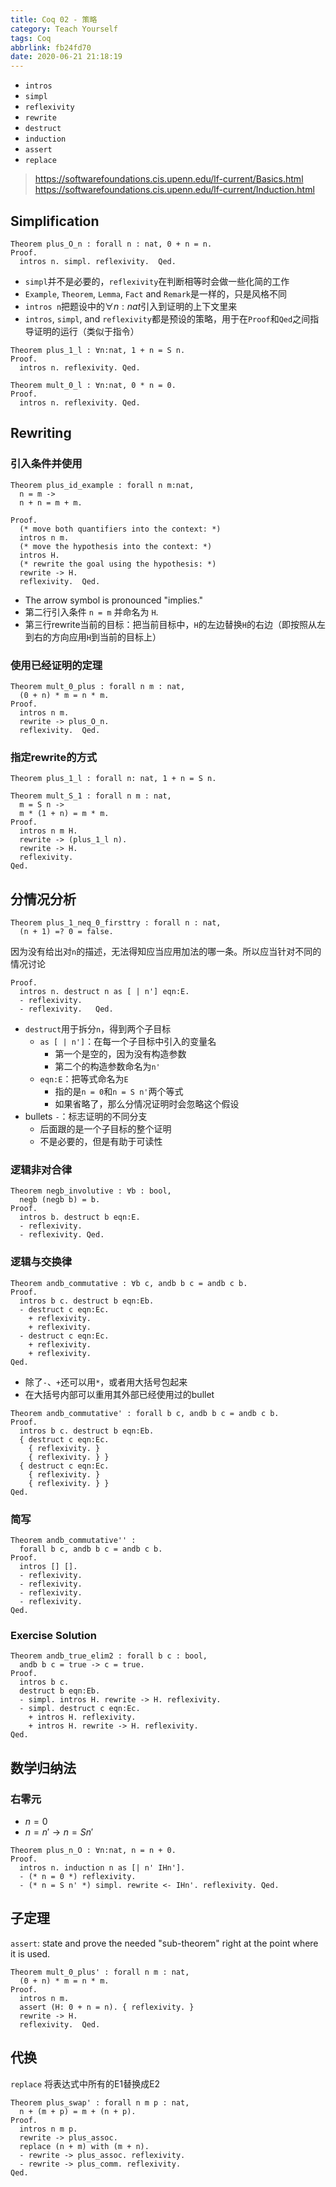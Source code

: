 ```yaml
---
title: Coq 02 - 策略
category: Teach Yourself
tags: Coq
abbrlink: fb24fd70
date: 2020-06-21 21:18:19
---
```


- `intros`
- `simpl`
- `reflexivity`
- `rewrite`
- `destruct`
- `induction`
- `assert`
- `replace`


<!-- more -->

> https://softwarefoundations.cis.upenn.edu/lf-current/Basics.html
> https://softwarefoundations.cis.upenn.edu/lf-current/Induction.html

## Simplification

``` coq
Theorem plus_O_n : forall n : nat, 0 + n = n.
Proof.
  intros n. simpl. reflexivity.  Qed.
```

- `simpl`并不是必要的，`reflexivity`在判断相等时会做一些化简的工作
- `Example`, `Theorem`, `Lemma`, `Fact` and `Remark`是一样的，只是风格不同
- `intros n`把题设中的$\forall n: nat$引入到证明的上下文里来
- `intros`, `simpl`, and `reflexivity`都是预设的策略，用于在`Proof`和`Qed`之间指导证明的运行（类似于指令）

``` coq
Theorem plus_1_l : ∀n:nat, 1 + n = S n.
Proof.
  intros n. reflexivity. Qed.

Theorem mult_0_l : ∀n:nat, 0 * n = 0.
Proof.
  intros n. reflexivity. Qed.
```

## Rewriting

### 引入条件并使用

``` coq
Theorem plus_id_example : forall n m:nat,
  n = m ->
  n + n = m + m.

Proof.
  (* move both quantifiers into the context: *)
  intros n m.
  (* move the hypothesis into the context: *)
  intros H.
  (* rewrite the goal using the hypothesis: *)
  rewrite -> H.
  reflexivity.  Qed.
```

- The arrow symbol is pronounced "implies."
- 第二行引入条件 `n = m` 并命名为 `H`.
- 第三行rewrite当前的目标：把当前目标中，`H`的左边替换`H`的右边（即按照从左到右的方向应用`H`到当前的目标上）

### 使用已经证明的定理

``` coq
Theorem mult_0_plus : forall n m : nat,
  (0 + n) * m = n * m.
Proof.
  intros n m.
  rewrite -> plus_O_n.
  reflexivity.  Qed.
```

### 指定rewrite的方式

``` coq
Theorem plus_1_l : forall n: nat, 1 + n = S n.

Theorem mult_S_1 : forall n m : nat,
  m = S n ->
  m * (1 + n) = m * m.
Proof.
  intros n m H.
  rewrite -> (plus_1_l n).
  rewrite -> H.
  reflexivity.
Qed.
```

## 分情况分析

``` coq
Theorem plus_1_neq_0_firsttry : forall n : nat,
  (n + 1) =? 0 = false.
```

因为没有给出对`n`的描述，无法得知应当应用加法的哪一条。所以应当针对不同的情况讨论

``` coq
Proof.
  intros n. destruct n as [ | n'] eqn:E.
  - reflexivity.
  - reflexivity.   Qed.
```

- `destruct`用于拆分`n`，得到两个子目标
  - `as [ | n']`：在每一个子目标中引入的变量名
    - 第一个是空的，因为没有构造参数
    - 第二个的构造参数命名为`n'`
  - `eqn:E`：把等式命名为`E`
    - 指的是`n = 0`和`n = S n'`两个等式
    - 如果省略了，那么分情况证明时会忽略这个假设
- bullets `-`：标志证明的不同分支
  - 后面跟的是一个子目标的整个证明
  - 不是必要的，但是有助于可读性

### 逻辑非对合律

``` coq
Theorem negb_involutive : ∀b : bool,
  negb (negb b) = b.
Proof.
  intros b. destruct b eqn:E.
  - reflexivity.
  - reflexivity. Qed.
```

### 逻辑与交换律

``` coq
Theorem andb_commutative : ∀b c, andb b c = andb c b.
Proof.
  intros b c. destruct b eqn:Eb.
  - destruct c eqn:Ec.
    + reflexivity.
    + reflexivity.
  - destruct c eqn:Ec.
    + reflexivity.
    + reflexivity.
Qed.
```

- 除了`-`、`+`还可以用`*`，或者用大括号包起来
- 在大括号内部可以重用其外部已经使用过的bullet

``` coq
Theorem andb_commutative' : forall b c, andb b c = andb c b.
Proof.
  intros b c. destruct b eqn:Eb.
  { destruct c eqn:Ec.
    { reflexivity. }
    { reflexivity. } }
  { destruct c eqn:Ec.
    { reflexivity. }
    { reflexivity. } }
Qed.
```

### 简写

``` coq
Theorem andb_commutative'' :
  forall b c, andb b c = andb c b.
Proof.
  intros [] [].
  - reflexivity.
  - reflexivity.
  - reflexivity.
  - reflexivity.
Qed.
```

### Exercise Solution

``` coq
Theorem andb_true_elim2 : forall b c : bool,
  andb b c = true -> c = true.
Proof.
  intros b c.
  destruct b eqn:Eb.
  - simpl. intros H. rewrite -> H. reflexivity.
  - simpl. destruct c eqn:Ec.
    + intros H. reflexivity.
    + intros H. rewrite -> H. reflexivity.
Qed.
```

## 数学归纳法


### 右零元

- $n = 0$
- $n = n' \rightarrow n = S n'$

``` coq
Theorem plus_n_O : ∀n:nat, n = n + 0.
Proof.
  intros n. induction n as [| n' IHn'].
  - (* n = 0 *) reflexivity.
  - (* n = S n' *) simpl. rewrite <- IHn'. reflexivity. Qed.
```

## 子定理

`assert`: state and prove the needed "sub-theorem" right at the point where it is used.

``` coq
Theorem mult_0_plus' : forall n m : nat,
  (0 + n) * m = n * m.
Proof.
  intros n m.
  assert (H: 0 + n = n). { reflexivity. }
  rewrite -> H.
  reflexivity.  Qed.
```

## 代换

`replace` 将表达式中所有的E1替换成E2

``` coq
Theorem plus_swap' : forall n m p : nat,
  n + (m + p) = m + (n + p).
Proof.
  intros n m p.
  rewrite -> plus_assoc.
  replace (n + m) with (m + n).
  - rewrite -> plus_assoc. reflexivity.
  - rewrite -> plus_comm. reflexivity.
Qed.
```
